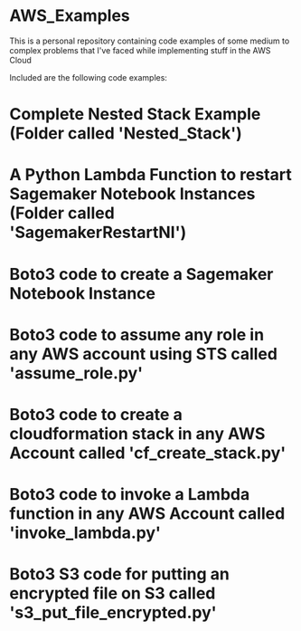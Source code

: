 # AWS_Examples
This is a personal repository containing code examples of some medium to complex problems that I've faced while implementing stuff in the AWS Cloud

Included are the following code examples:

# Complete Nested Stack Example (Folder called 'Nested_Stack')

# A Python Lambda Function to restart Sagemaker Notebook Instances (Folder called 'SagemakerRestartNI')

# Boto3 code to create a Sagemaker Notebook Instance

# Boto3 code to assume any role in any AWS account using STS called 'assume_role.py'

# Boto3 code to create a cloudformation stack in any AWS Account called 'cf_create_stack.py'

# Boto3 code to invoke a Lambda function in any AWS Account called 'invoke_lambda.py'

# Boto3 S3 code for putting an encrypted file on S3 called 's3_put_file_encrypted.py'





